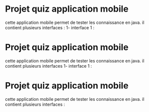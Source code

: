 
# Projet quiz application mobile

cette application mobile permet de tester les connaissance en java.
 il contient plusieurs interfaces :
   1- interface 1 :
     
       
# Projet quiz application mobile

cette application mobile permet de tester les connaissance en java.
 il contient plusieurs interfaces 
   1- interface 1 :
    
     
       
# Projet quiz application mobile

cette application mobile permet de tester les connaissance en java.
 il contient plusieurs interfaces :
  
   
